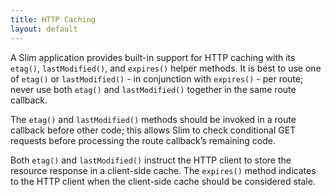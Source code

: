 ```yaml
---
title: HTTP Caching
layout: default
---
```


A Slim application provides built-in support for HTTP caching with its `etag()`, `lastModified()`, and `expires()`
helper methods. It is best to use one of `etag()` or `lastModified()` - in conjunction with `expires()` - per route;
never use both `etag()` and `lastModified()` together in the same route callback.

The `etag()` and `lastModified()` methods should be invoked in a route callback before other code; this allows Slim
to check conditional GET requests before processing the route callback’s remaining code.

Both `etag()` and `lastModified()` instruct the HTTP client to store the resource response in a client-side cache.
The `expires()` method indicates to the HTTP client when the client-side cache should be considered stale.
